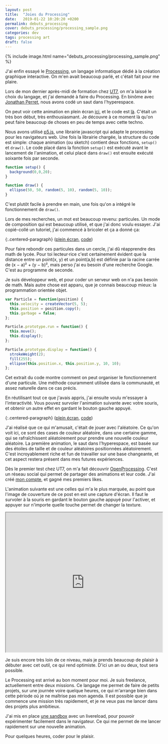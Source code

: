 ```yaml
---
layout: post
title:  "Joies du Processing"
date:   2019-01-22 10:20:20 +0200
permalink: debuts_processing
cover: debuts_processing/processing_sample.png
categories: dev
tags: processing art
draft: false
---
```


{% include image.html name="debuts_processing/processing_sample.png" %}

J'ai enfin essayé le <a href="https://fr.wikipedia.org/wiki/Processing" target='_blank'>Processing</a>, un langage informatique dédié à la création graphique interactive. On m'en avait beaucoup parlé, et c'était fait pour me plaire.

Lors de mon dernier après-midi de formation chez <a href="https://ut7.fr" target='_blank'>UT7</a>, on m'a laissé le choix du langage, et j'ai demandé à faire du Processing. En binôme avec <a href="https://twitter.com/jonathanperret" target='_blank'>Jonathan Perret</a>, nous avons codé un saut dans l'hyperespace.
<!--more-->

<div id='p5-hyperspeed-container' class='p5-embed-container'></div>

On peut voir cette animation en plein écran <a href="http://inventif.fr/hyperspeed" target='_blank'>ici</a>, et le code est <a href="https://github.com/Ruff9/inventif/blob/master/assets/javascript/p5/hyperspeed.js" target='_blank'>là</a>. C'était un très bon début, très enthousiasmant. Je découvre à ce moment là qu'on peut faire beaucoup de choses en peu de temps avec cette techno.

Nous avons utilisé <a href="http://p5js.org/" target='_blank'>p5.js</a>, une librairie javascript qui adapte le processing pour les navigateurs web. Une fois la librairie chargée, la structure du code est simple: chaque animation (ou sketch) contient deux fonctions, `setup()` et `draw()`. Le code placé dans la fonction `setup()` est exécuté avant le lancement de l'animation, et celui placé dans `draw()` est ensuite exécuté soixante fois par seconde.

```javascript
function setup() {
  background(0,0,20);
}

function draw() {
  ellipse(50, 50, random(5, 10), random(5, 10));
}
```

C'est plutôt facile à prendre en main, une fois qu'on a intégré le fonctionnement de `draw()`.

Lors de mes recherches, un mot est beaucoup revenu: particules. Un mode de composition qui est beaucoup utilisé, et que j'ai donc voulu essayer. J'ai copié-collé un tutoriel, j'ai commencé à bricoler et ça a donné ça:

<div id='p5-particles-container' class='p5-embed-container'></div>

{:.centered-paragraph}
(<a href="http://inventif.fr/particles" target='_blank'>plein écran</a>, <a href="https://github.com/Ruff9/inventif/blob/master/assets/javascript/p5/particles.js" target='_blank'>code</a>)

Pour faire rebondir ces particules dans un cercle, j'ai dû réapprendre des math de lycée. Pour toi lecteur·rice c'est certainement évident que la distance entre un point(x, y) et un point(a,b) est définie par la racine carrée de (x − a)² + (y − b)², mais perso j'ai eu besoin d'une recherche Google. C'est au programme de seconde.

Je suis développeur web, et pour coder un serveur web on n'a pas besoin de math. Mais autre chose est apparu, que je connais beaucoup mieux: la programmation orientée objet.

```javascript
var Particle = function(position) {
  this.velocity = createVector(5, 5);
  this.position = position.copy();
  this.garbage = false;
};

Particle.prototype.run = function() {
  this.move();
  this.display();
};

Particle.prototype.display = function() {
  strokeWeight(2);
  fill(255);
  ellipse(this.position.x, this.position.y, 10, 10);
};
```

Cet extrait du code montre comment on peut organiser le fonctionnement d'une particule. Une méthode couramment utilisée dans la communauté, et assez naturelle dans ce cas précis.

En réutilisant tout ce que j'avais appris, j'ai ensuite voulu m'essayer à l'interactivité. Vous pouvez survoler l'animation suivante avec votre souris, et obtenir un autre effet en gardant le bouton gauche appuyé.

<div id='p5-colors-container' class='p5-embed-container'></div>

{:.centered-paragraph}
(<a href="http://inventif.fr/colors" target='_blank'>plein écran</a>, <a href="https://github.com/Ruff9/inventif/blob/master/assets/javascript/p5/colors.js" target='_blank'>code</a>)

J'ai réalisé que ce qui m'amusait, c'était de jouer avec l'aléatoire. Ce qu'on voit ici, ce sont des cases de couleur aléatoire, dans une certaine gamme, qui se rafraîchissent aléatoirement pour prendre une nouvelle couleur aléatoire. La première animation, le saut dans l'hyperespace, est basée sur des étoiles de taille et de couleur aléatoires positionnées aléatoirement. C'est incroyablement riche et fun de travailler sur une base changeante, et cet aspect restera présent dans mes futures expériences.

Dès le premier test chez UT7, on m'a fait découvrir <a href="https://www.openprocessing.org" target='_blank'>OpenProcessing</a>. C'est un réseau social qui permet de partager des animations et leur code. J'ai créé <a href="https://www.openprocessing.org/user/158204#sketches" target='_blank'>mon compte</a>, et gagné mes premiers likes.

L'animation suivante est une celles qui m'a le plus marquée, au point que l'image de couverture de ce post en est une capture d'écran. Il faut le survoler à la souris en gardant le bouton gauche appuyé pour l'activer, et appuyer sur n'importe quelle touche permet de changer la texture.

<div class='p5-embed-container'>
  <iframe src="https://www.openprocessing.org/sketch/413567/embed/" height="450" style="width: 100%;"></iframe>
</div>

Je suis encore très loin de ce niveau, mais je prends beaucoup de plaisir à débuter avec cet outil, ce qui rend optimiste. D'ici un an ou deux, tout sera possible.

Le Processing est arrivé au bon moment pour moi. Je suis freelance, actuellement entre deux missions. Ce langage me permet de faire de petits projets, sur une journée voire quelque heures, ce qui m'arrange bien dans cette période où je ne maîtrise pas mon agenda. Il est possible que je commence une mission très rapidement, et je ne veux pas me lancer dans des projets plus ambitieux.

J'ai mis en place <a href="https://github.com/Ruff9/p5js_sandbox" target='_blank'>une sandbox</a> avec un livereload, pour pouvoir expérimenter facilement dans le navigateur. Ce qui me permet de me lancer rapidement sur une nouvelle animation.

Pour quelques heures, coder pour le plaisir.

<script src="https://cdnjs.cloudflare.com/ajax/libs/p5.js/0.7.2/p5.js"></script>
<script src="https://cdnjs.cloudflare.com/ajax/libs/p5.js/0.7.2/addons/p5.dom.js"></script>

<script type="text/javascript" src="{{ site.baseurl }}/assets/javascript/p5/post_processing.js"></script>